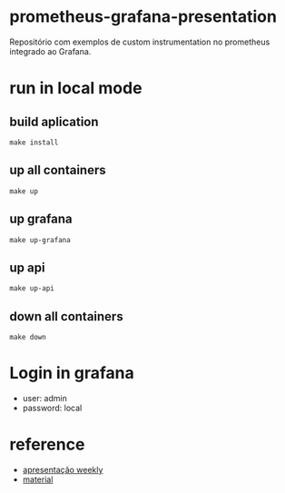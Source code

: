 # prometheus-grafana-presentation
Repositório com exemplos de custom instrumentation no prometheus integrado ao Grafana. 

# run in local mode
## build aplication 
```shell
make install
```

## up all containers
```shell
make up
```

## up grafana
```shell
make up-grafana
```

## up api
```shell
make up-api
```

## down all containers
```shell
make down
```

# Login in grafana
* user: admin
* password: local

# reference
* [apresentação weekly ](https://picpay.slack.com/archives/C016MBLUR7T/p1640631288080800)
* [material](https://picpay.slack.com/files/U01BXJM64G1/F02QV1BA8BF/prometheus_grafana_apresentacao_2022)
